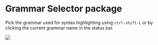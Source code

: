 # Grammar Selector package

Pick the grammar used for syntax highlighting using `ctrl-shift-L` or by
clicking the current grammar name in the status bar.

![](https://f.cloud.github.com/assets/671378/2241618/b7661f08-9cd9-11e3-8276-fe1c02955901.png)
